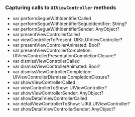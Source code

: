 ### Capturing calls to `UIViewController` methods

 - var performSegueWithIdentifierCalled
 - var performSegueWithIdentifierSegueIdentifier: String?
 - var performSegueWithIdentifierSender: AnyObject?
 - var presentViewControllerCalled
 - var viewControllerToPresent: UIKit.UIViewController?
 - var presentViewControllerAnimated: Bool?
 - var presentViewControllerCompletion: UIViewControllerPresentationCompletionClosure?
 - var dismissViewControllerCalled
 - var dismissViewControllerAnimated: Bool?
 - var dismissViewControllerCompletion: UIViewControllerDismissalCompletionClosure?
 - var showViewControllerCalled
 - var viewControllerToShow: UIViewController?
 - var showViewControllerSender: AnyObject?
 - var showDetailViewControllerCalled
 - var detailViewControllerToShow: UIKit.UIViewController?
 - var showDetailViewControllerSender: AnyObject?
